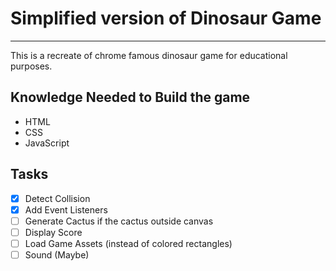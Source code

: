 # Simplified version of Dinosaur Game

---

This is a recreate of chrome famous dinosaur game for educational purposes.

## Knowledge Needed to Build the game

- HTML
- CSS
- JavaScript

## Tasks

- [x] Detect Collision
- [x] Add Event Listeners
- [ ] Generate Cactus if the cactus outside canvas
- [ ] Display Score
- [ ] Load Game Assets (instead of colored rectangles)
- [ ] Sound (Maybe)
